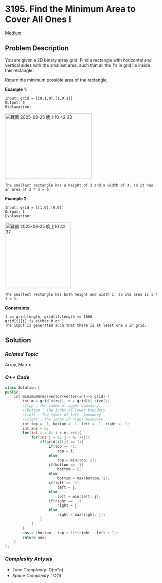 # 3195. Find the Minimum Area to Cover All Ones I
[Medium](https://leetcode.com/problems/find-the-minimum-area-to-cover-all-ones-i/description/)

## Problem Description

You are given a 2D binary array grid. Find a rectangle with horizontal and vertical sides with the smallest area, such that all the 1's in grid lie inside this rectangle.

Return the minimum possible area of the rectangle.

**Example 1**:
```
Input: grid = [[0,1,0],[1,0,1]]
Output: 6
Explanation:
```

<img width="285" height="215" alt="截圖 2025-08-25 晚上10 42 33" src="https://github.com/user-attachments/assets/42b93683-68d1-4fa0-98ad-8768f79524e3" />

```
The smallest rectangle has a height of 2 and a width of 3, so it has an area of 2 * 3 = 6.
```
**Example 2**:
```
Input: grid = [[1,0],[0,0]]
Output: 1
Explanation:
```

<img width="216" height="215" alt="截圖 2025-08-25 晚上10 42 37" src="https://github.com/user-attachments/assets/10d51cae-1b72-4e2b-8d04-f0f6cc732f80" />

```
The smallest rectangle has both height and width 1, so its area is 1 * 1 = 1.
```

**Constraints**
```
1 <= grid.length, grid[i].length <= 1000
grid[i][j] is either 0 or 1.
The input is generated such that there is at least one 1 in grid.
```

## Solution

### _Related Topic_
   Array, Matrix

### _C++ Code_
```cpp
class Solution {
public:
    int minimumArea(vector<vector<int>>& grid) {
        int m = grid.size(), n = grid[0].size();
        //top : The index of upper boundary
        //bottom : The index of lower boundary
        //left : The index of left  boundary
        //right : The index of right boundary
        int top = -1, bottom = -1, left = -1, right = -1;
        int ans = 0;
        for(int i = 0; i < m; ++i){
            for(int j = 0; j < n; ++j){
                if(grid[i][j] == 1){
                    if(top == -1)
                        top = i;
                    else
                        top = min(top, i);
                    if(bottom == -1)
                        bottom = i;
                    else
                        bottom = max(bottom, i);
                    if(left == -1)
                        left = j;
                    else
                        left = min(left, j);
                    if(right == -1)
                        right = j;
                    else
                        right = max(right, j);
                }
            }
        }
        ans = (bottom - top + 1)*(right - left + 1);
        return ans;
    }
};
```

### _Complexity Anlysis_
- _Time Complexity_: O(m*n)
- _Space Complexity_：O(1)
